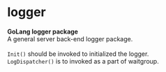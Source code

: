 # logger
**GoLang logger package**\
A general server back-end logger package.\
<br />
`Init()` should be invoked to initialized the logger.\
`LogDispatcher()` is to invoked as a part of waitgroup.
